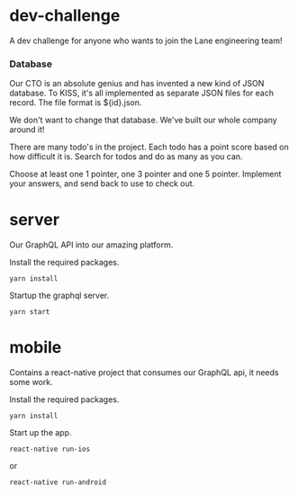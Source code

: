 # dev-challenge

A dev challenge for anyone who wants to join the Lane engineering team!

### Database

Our CTO is an absolute genius and has invented a new kind of JSON database.
To KISS, it's all implemented as separate JSON files for each record. The
file format is \${id}.json.

We don't want to change that database. We've built our whole company around it!

There are many todo's in the project. Each todo has a point score based on how
difficult it is. Search for todos and do as many as you can.

Choose at least one 1 pointer, one 3 pointer and one 5 pointer. Implement your
answers, and send back to use to check out.

# server

Our GraphQL API into our amazing platform.

Install the required packages.

`yarn install`

Startup the graphql server.

`yarn start`

# mobile

Contains a react-native project that consumes our GraphQL api, it needs some work.

Install the required packages.

`yarn install`

Start up the app.

`react-native run-ios`

or

`react-native run-android`
